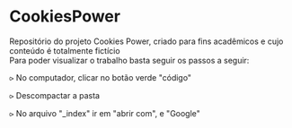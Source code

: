 # CookiesPower
Repositório do projeto Cookies Power, criado para fins acadêmicos e cujo conteúdo é totalmente fictício  
Para poder visualizar o trabalho basta seguir os passos a seguir:

⪧ No computador, clicar no botão verde "código" 

⪧ Descompactar a pasta

⪧ No arquivo "_index" ir em "abrir com", e "Google"
